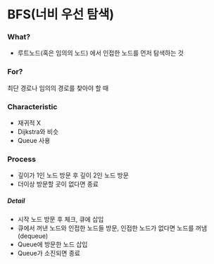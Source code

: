 # BFS(너비 우선 탐색)
### What?
- 루트노드(혹은 임의의 노드) 에서 인접한 노드를 먼저 탐색하는 것
### For?
최단 경로나 임의의 경로를 찾아야 할 때
### Characteristic
- 재귀적 X
- Dijkstra와 비슷
- Queue 사용
### Process
- 깊이가 1인 노드 방문 후 깊이 2인 노드 방문
- 더이상 방문할 곳이 없다면 종료
##### Detail
- 시작 노드 방문 후 체크, 큐에 삽입
- 큐에서 꺼낸 노드와 인접한 노드들 방문, 인접한 노드가 없다면 노드를 꺼냄(dequeue)
- Queue에 방문한 노드 삽입
- Queue가 소진되면 종료